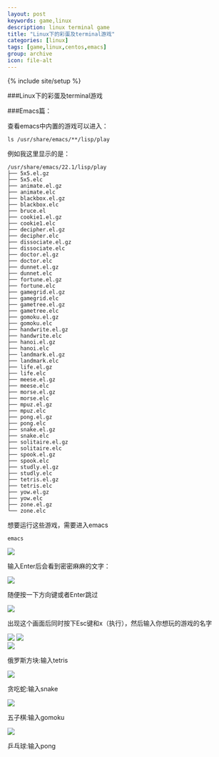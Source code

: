 ```yaml
---
layout: post
keywords: game,linux
description: linux terminal game
title: "Linux下的彩蛋及terminal游戏"
categories: [linux]
tags: [game,linux,centos,emacs]
group: archive
icon: file-alt
---
```

{% include site/setup %}

###Linux下的彩蛋及terminal游戏


###Emacs篇：

查看emacs中内置的游戏可以进入：

    ls /usr/share/emacs/**/lisp/play

例如我这里显示的是：

```
/usr/share/emacs/22.1/lisp/play
├── 5x5.el.gz
├── 5x5.elc
├── animate.el.gz
├── animate.elc
├── blackbox.el.gz
├── blackbox.elc
├── bruce.el
├── cookie1.el.gz
├── cookie1.elc
├── decipher.el.gz
├── decipher.elc
├── dissociate.el.gz
├── dissociate.elc
├── doctor.el.gz
├── doctor.elc
├── dunnet.el.gz
├── dunnet.elc
├── fortune.el.gz
├── fortune.elc
├── gamegrid.el.gz
├── gamegrid.elc
├── gametree.el.gz
├── gametree.elc
├── gomoku.el.gz
├── gomoku.elc
├── handwrite.el.gz
├── handwrite.elc
├── hanoi.el.gz
├── hanoi.elc
├── landmark.el.gz
├── landmark.elc
├── life.el.gz
├── life.elc
├── meese.el.gz
├── meese.elc
├── morse.el.gz
├── morse.elc
├── mpuz.el.gz
├── mpuz.elc
├── pong.el.gz
├── pong.elc
├── snake.el.gz
├── snake.elc
├── solitaire.el.gz
├── solitaire.elc
├── spook.el.gz
├── spook.elc
├── studly.el.gz
├── studly.elc
├── tetris.el.gz
├── tetris.elc
├── yow.el.gz
├── yow.elc
├── zone.el.gz
└── zone.elc
```
  
想要运行这些游戏，需要进入emacs

    emacs  

![](http://uuair.qiniudn.com/image/2/d0/9f8e63b6637d1173b16bfdaa887ce.png)

输入Enter后会看到密密麻麻的文字：

![](http://uuair.qiniudn.com/image/3/c6/0cf64560150bd0560b55925b4f480.png)

随便按一下方向键或者Enter跳过  

![](http://uuair.qiniudn.com/image/e/51/1d4adbde2afbe62f77998047020c5.png)

出现这个画面后同时按下Esc键和x（执行），然后输入你想玩的游戏的名字
  
![](http://uuair.qiniudn.com/image/0/22/d0d21dc9e5fca89f302b9cca375d9.png)
![](http://uuair.qiniudn.com/image/e/71/c5e8e246cc0ca1507abd902babcaa.png)  
![](http://uuair.qiniudn.com/image/f/12/b30aab42e8d42ac004bdc68378d54.png)  

俄罗斯方块:输入tetris  

![](http://uuair.qiniudn.com/image/8/69/12d60887ebafd29a11af70068e5cd.png)  

贪吃蛇:输入snake  

![](http://uuair.qiniudn.com/image/4/b1/a41e1ef9c7d2328a845ea039a56c4.png)

五子棋:输入gomoku  

![](http://uuair.qiniudn.com/image/a/a0/22d77db439d15fcf1fbff14a3ce60.png)

乒乓球:输入pong  